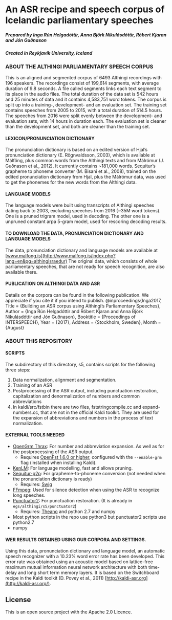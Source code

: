# An ASR recipe and speech corpus of Icelandic parliamentary speeches
##### Prepared by Inga Rún Helgadóttir, Anna Björk Nikulásdóttir, Róbert Kjaran and Jón Guðnason
##### Created in Reykjavik University, Iceland


### ABOUT THE ALTHINGI PARLIAMENTARY SPEECH CORPUS

This is an aligned and segmented corpus of 6493 Althingi recordings with 196 speakers. The recordings consist of 199,614 segments, with average duration of 9.8 seconds. A file called segments links each text segment to its place in the audio files. The total duration of the data set is 542 hours and 25 minutes of data and it contains 4,583,751 word tokens.
The corpus is split up into a training-, development- and an evaluation set. The training set contains speeches from 2005 to 2015, with a total duration of 514.5 hours. The speeches from 2016 were split evenly between the development- and evaluation sets, with 14 hours in duration each. The evaluation set is cleaner than the development set, and both are cleaner than the training set.

#### LEXICON/PRONUNCIATION DICTIONARY

The pronunciation dictionary is based on an edited version of Hjal’s pronunciation dictionary (E. Rögnvaldsson, 2003), which is available at Málföng, plus common words from the Althingi texts and from Málrómur (J. Guðnason et al., 2012). It currently contains ~181,000 words. Sequitur’s grapheme to phoneme converter (M. Bisani et al., 2008), trained on the edited pronunciation dictionary from Hjal, plus the Málrómur data, was used to get the phonemes for the new words from the Althingi data. 

#### LANGUAGE MODELS

The language models were built using transcripts of Althingi speeches dating back to 2003, excluding speeches from 2016 (~35M word tokens). One is a pruned trigram model, used in decoding. The other one is a unpruned constant arpa 5-gram model, used for rescoring decoding results. 

#### TO DOWNLOAD THE DATA, PRONUNCIATION DICTIONARY AND LANGUAGE MODELS

The data, pronunciation dictionary and language models are available at [www.malfong.is](http://www.malfong.is/index.php?lang=en&pg=althingisraedur)
The original data, which consists of whole parliamentary speeches, that are not ready for speech recognition, are also available there.

#### PUBLICATION ON ALTHINGI DATA AND ASR #####
Details on the corpora can be found in the following publication. We appreciate if you cite it if you intend to publish.
@inproceedings{Inga2017,
        Title = {Building an ASR corpus using Althingi’s Parliamentary Speeches},
        Author = {Inga Rún Helgadóttir and Róbert Kjaran and Anna Björk Nikulásdóttir and Jón Guðnason},
        Booktitle = {Proceedings of INTERSPEECH},
        Year = {2017},
        Address = {Stockholm, Sweden},
        Month = {August}

### ABOUT THIS REPOSITORY

#### SCRIPTS
The subdirectory of this directory, s5, contains scripts for the following three steps:
1) Data normalization, alignment and segmentation.
2) Training of an ASR
3) Postprocessing of the ASR output, including punctuation restoration, capitalization and denormalization of numbers and common abbreviations
4) In kaldi/src/fstbin there are two files, fststringcompile.cc and expand-numbers.cc, that are not in the official Kaldi toolkit. They are used for the expansion of abbreviations and numbers in the process of text normalization.

#### EXTERNAL TOOLS NEEDED

- [OpenGrm Thrax](http://www.opengrm.org/): For number and abbreviation expansion. As well as for the postprocessing of the ASR output.
  - Requires [OpenFst 1.6.0 or higher](http://www.openfst.org/twiki/bin/view/FST/WebHome), configured with the ```--enable-grm``` flag (installed when installing Kaldi).
- [KenLM](https://kheafield.com/code/kenlm/): For language modelling, fast and allows pruning.
- [Sequitur-g2p](https://github.com/sequitur-g2p/sequitur-g2p): For grapheme-to-phoneme conversion (not needed when the pronunciation dictionary is ready)
  - Requires: [Swig](http://www.swig.org)
- [FFmpeg](https://ffmpeg.org/): Used for silence detection when using the ASR to recognize long speeches.
- [Punctuator2](https://ffmpeg.org/):  For punctuation restoration. (It is already in ```egs/althingi/s5/punctuator2```)
  - Requires: [Theano](https://github.com/Theano/Theano) and python 2.7 and numpy
- Most python scripts in the repo use python3 but punctuator2 scripts use python2.7
- numpy

#### WER RESULTS OBTAINED USING OUR CORPORA AND SETTINGS.

Using this data, pronunciation dictionary and language model, an automatic speech recognizer with a 10.23% word error rate has been developed. This error rate was obtained using an acoustic model based on lattice-free maximum mutual information neural network architecture with both time-delay and long short term memory layers. It is based on the Switchboard recipe in the Kaldi toolkit (D. Povey et al., 2011) [http://kaldi-asr.org](http://kaldi-asr.org/).

License
----
This is an open source project with the Apache 2.0 Licence.
